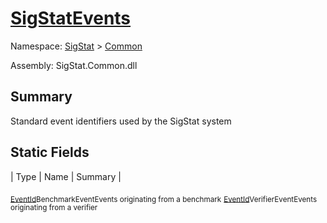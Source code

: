 # [SigStatEvents](./SigStatEvents.md)

Namespace: [SigStat]() > [Common](./README.md)

Assembly: SigStat.Common.dll

## Summary
Standard event identifiers used by the SigStat system

## Static Fields

| Type | Name | Summary | 

<sub>[EventId](https://docs.microsoft.com/en-us/dotnet/api/Microsoft.Extensions.Logging.EventId)</sub><sub>BenchmarkEvent</sub><sub>Events originating from a benchmark</sub>
<sub>[EventId](https://docs.microsoft.com/en-us/dotnet/api/Microsoft.Extensions.Logging.EventId)</sub><sub>VerifierEvent</sub><sub>Events originating from a verifier</sub>


